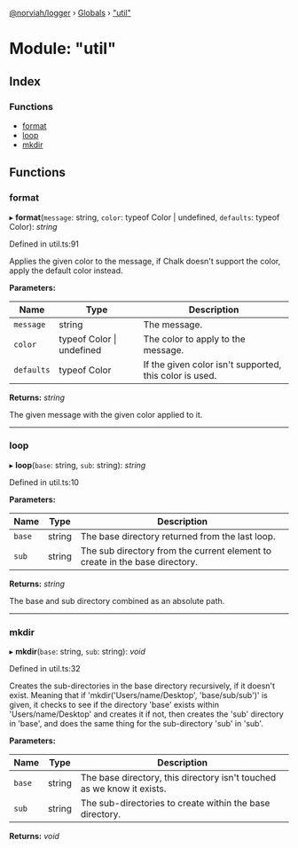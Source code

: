 [@norviah/logger](../README.md) › [Globals](../globals.md) › ["util"](_util_.md)

# Module: "util"

## Index

### Functions

* [format](_util_.md#format)
* [loop](_util_.md#loop)
* [mkdir](_util_.md#mkdir)

## Functions

###  format

▸ **format**(`message`: string, `color`: typeof Color | undefined, `defaults`: typeof Color): *string*

Defined in util.ts:91

Applies the given color to the message, if Chalk doesn't
support the color, apply the default color instead.

**Parameters:**

Name | Type | Description |
------ | ------ | ------ |
`message` | string | The message. |
`color` | typeof Color &#124; undefined | The color to apply to the message. |
`defaults` | typeof Color | If the given color isn't supported, this color is used. |

**Returns:** *string*

The given message with the given color applied to it.

___

###  loop

▸ **loop**(`base`: string, `sub`: string): *string*

Defined in util.ts:10

**Parameters:**

Name | Type | Description |
------ | ------ | ------ |
`base` | string | The base directory returned from the last loop. |
`sub` | string | The sub directory from the current element to create in the base directory. |

**Returns:** *string*

The base and sub directory combined as an absolute path.

___

###  mkdir

▸ **mkdir**(`base`: string, `sub`: string): *void*

Defined in util.ts:32

Creates the sub-directories in the base directory recursively,
if it doesn't exist. Meaning that if 'mkdir('Users/name/Desktop', 'base/sub/sub')'
is given, it checks to see if the directory 'base' exists within 'Users/name/Desktop'
and creates it if not, then creates the 'sub' directory in 'base', and
does the same thing for the sub-directory 'sub' in 'sub'.

**Parameters:**

Name | Type | Description |
------ | ------ | ------ |
`base` | string | The base directory, this directory isn't touched as we know it exists. |
`sub` | string | The sub-directories to create within the base directory.  |

**Returns:** *void*
